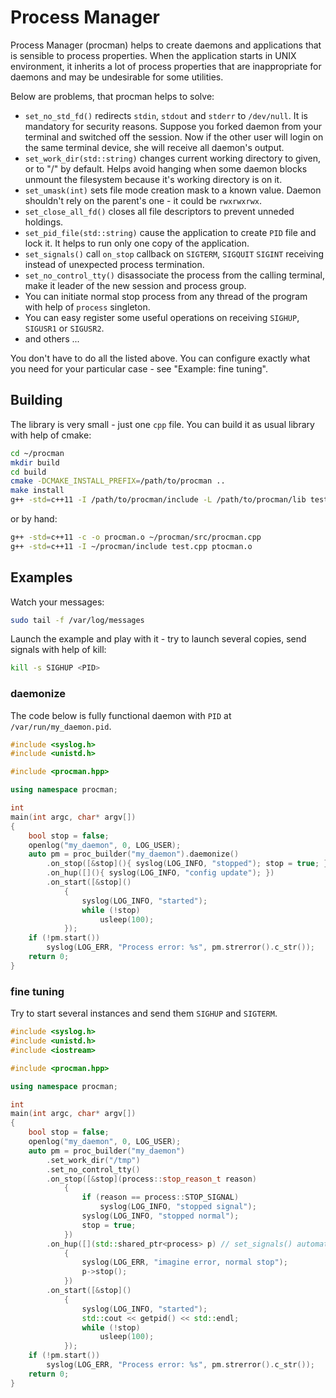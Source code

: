 Process Manager
===============

Process Manager (procman) helps to create daemons and applications that
is sensible to process properties. When the application starts in UNIX
environment, it inherits a lot of process properties that are
inappropriate for daemons and may be undesirable for some utilities.

Below are problems, that procman helps to solve:

- `set_no_std_fd()` redirects `stdin`, `stdout` and `stderr` to
  `/dev/null`. It is mandatory for security reasons. Suppose you forked
  daemon from your terminal and switched off the session. Now if the
  other user will login on the same terminal device, she will receive
  all daemon's output.
- `set_work_dir(std::string)` changes current working directory to
  given, or to "/" by default. Helps avoid hanging when some daemon
  blocks unmount the filesystem because it's working directory is on it.
- `set_umask(int)` sets file mode creation mask to a known value. Daemon
  shouldn't rely on the parent's one - it could be `rwxrwxrwx`.
- `set_close_all_fd()` closes all file descriptors to prevent unneded
  holdings.
- `set_pid_file(std::string)` cause the application to create `PID` file
  and lock it. It helps to run only one copy of the application.
- `set_signals()` call `on_stop` callback on `SIGTERM`, `SIGQUIT`
  `SIGINT` receiving instead of unexpected process termination.
- `set_no_control_tty()` disassociate the process from the calling terminal,
  make it leader of the new session and process group.
- You can initiate normal stop process from any thread of the program
  with help of `process` singleton.
- You can easy register some useful operations on receiving `SIGHUP`,
  `SIGUSR1` or `SIGUSR2`.
- and others ...

You don't have to do all the listed above. You can configure exactly
what you need for your particular case - see "Example: fine tuning".

Building
--------

The library is very small - just one `cpp` file. You can build it as
usual library with help of cmake:

```sh
cd ~/procman
mkdir build
cd build
cmake -DCMAKE_INSTALL_PREFIX=/path/to/procman ..
make install 
g++ -std=c++11 -I /path/to/procman/include -L /path/to/procman/lib test.cpp -l procman
```

or by hand:

```sh
g++ -std=c++11 -c -o procman.o ~/procman/src/procman.cpp
g++ -std=c++11 -I ~/procman/include test.cpp ptocman.o
```


Examples
--------

Watch your messages:

```sh
sudo tail -f /var/log/messages
```

Launch the example and play with it - try to launch several copies, send
signals with help of kill:

```sh
kill -s SIGHUP <PID>
```

### daemonize

The code below is fully functional daemon with `PID` at `/var/run/my_daemon.pid`.

```c++
#include <syslog.h>
#include <unistd.h>

#include <procman.hpp>

using namespace procman;

int
main(int argc, char* argv[])
{
	bool stop = false;
	openlog("my_daemon", 0, LOG_USER);
	auto pm = proc_builder("my_daemon").daemonize()
		.on_stop([&stop](){ syslog(LOG_INFO, "stopped"); stop = true; })
		.on_hup([](){ syslog(LOG_INFO, "config update"); })
		.on_start([&stop]()
			{
				syslog(LOG_INFO, "started");
				while (!stop)
					usleep(100);
			});
	if (!pm.start())
		syslog(LOG_ERR, "Process error: %s", pm.strerror().c_str());
	return 0;
}
```

### fine tuning


Try to start several instances and send them `SIGHUP` and `SIGTERM`.

```c++
#include <syslog.h>
#include <unistd.h>
#include <iostream>

#include <procman.hpp>

using namespace procman;

int
main(int argc, char* argv[])
{
	bool stop = false;
	openlog("my_daemon", 0, LOG_USER);
	auto pm = proc_builder("my_daemon")
		.set_work_dir("/tmp")
		.set_no_control_tty()
		.on_stop([&stop](process::stop_reason_t reason)
			{
				if (reason == process::STOP_SIGNAL)
					syslog(LOG_INFO, "stopped signal");
				syslog(LOG_INFO, "stopped normal");
				stop = true;
			})
		.on_hup([](std::shared_ptr<process> p) // set_signals() automatically
			{
				syslog(LOG_ERR, "imagine error, normal stop");
				p->stop();
			})
		.on_start([&stop]()
			{
				syslog(LOG_INFO, "started");
				std::cout << getpid() << std::endl;
				while (!stop)
					usleep(100);
			});
	if (!pm.start())
		syslog(LOG_ERR, "Process error: %s", pm.strerror().c_str());
	return 0;
}
```

